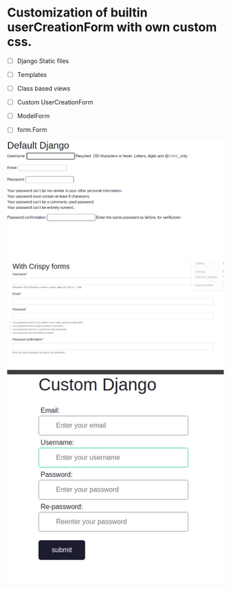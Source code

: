 # Customization of builtin userCreationForm with own custom css.

- [ ] Django Static files
- [ ] Templates
- [ ] Class based views
- [ ] Custom UserCreationForm

- [ ] ModelForm
- [ ] form.Form

![Default registration form](https://github.com/sukubhattu/django-style-guide/blob/master/readme-images/29.03.2021_00.11.12_REC.png)
![With crispy forms](https://github.com/sukubhattu/django-style-guide/blob/master/readme-images/29.03.2021_00.11.45_REC.png)
![Custom form style](https://github.com/sukubhattu/django-style-guide/blob/master/readme-images/29.03.2021_00.11.59_REC.png)

